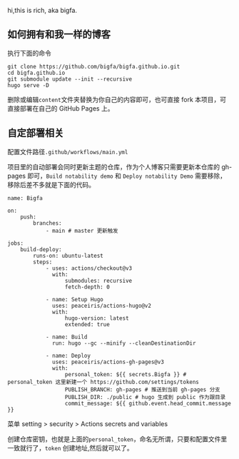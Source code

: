 hi,this is rich, aka bigfa.

## 如何拥有和我一样的博客

执行下面的命令

```
git clone https://github.com/bigfa/bigfa.github.io.git
cd bigfa.github.io
git submodule update --init --recursive
hugo serve -D
```

删除或编辑`content`文件夹替换为你自己的内容即可，也可直接 fork 本项目，可直接部署在自己的 GitHub Pages 上。

## 自定部署相关

配置文件路径`.github/workflows/main.yml`

项目里的自动部署会同时更新主题的仓库，作为个人博客只需要更新本仓库的 gh-pages 即可，`Build notability demo` 和 `Deploy notability Demo` 需要移除，移除后差不多就是下面的代码。

```
name: Bigfa

on:
    push:
        branches:
            - main # master 更新触发

jobs:
    build-deploy:
        runs-on: ubuntu-latest
        steps:
            - uses: actions/checkout@v3
              with:
                  submodules: recursive
                  fetch-depth: 0

            - name: Setup Hugo
              uses: peaceiris/actions-hugo@v2
              with:
                  hugo-version: latest
                  extended: true

            - name: Build
              run: hugo --gc --minify --cleanDestinationDir

            - name: Deploy
              uses: peaceiris/actions-gh-pages@v3
              with:
                  personal_token: ${{ secrets.Bigfa }} # personal_token 这里新建一个 https://github.com/settings/tokens
                  PUBLISH_BRANCH: gh-pages # 推送到当前 gh-pages 分支
                  PUBLISH_DIR: ./public # hugo 生成到 public 作为跟目录
                  commit_message: ${{ github.event.head_commit.message }}
```

菜单 setting > security > Actions secrets and variables

创建仓库密钥，也就是上面的`personal_token`，命名无所谓，只要和配置文件里一致就行了，`token` 创建地址,然后就可以了。
